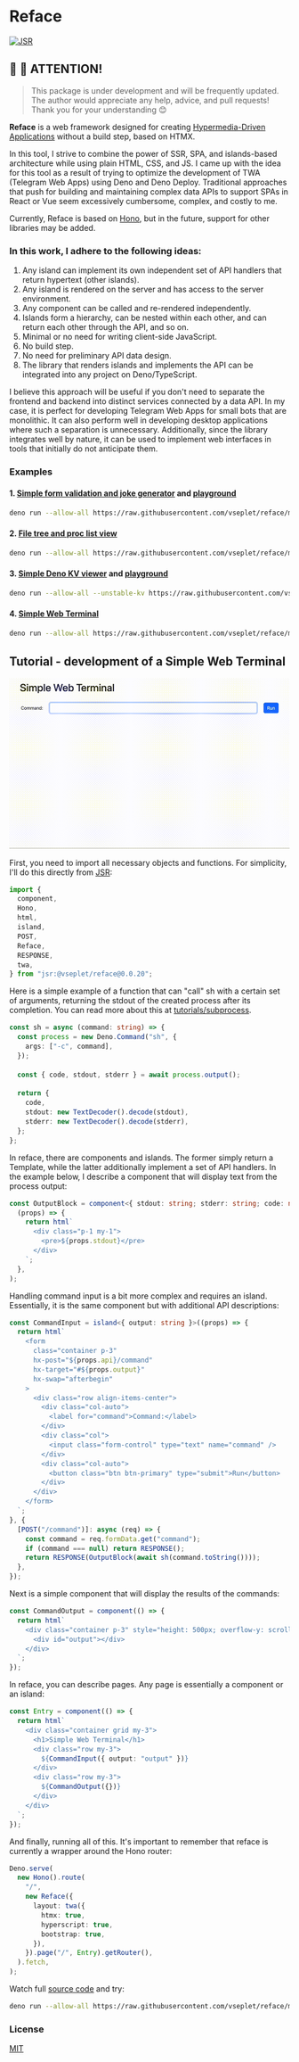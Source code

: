 # Reface

[![JSR](https://jsr.io/badges/@vseplet/reface)](https://jsr.io/@vseplet/reface)

## 👋 👋 ATTENTION!

> This package is under development and will be frequently updated. The author
> would appreciate any help, advice, and pull requests! Thank you for your
> understanding 😊

**Reface** is a web framework designed for creating
[Hypermedia-Driven Applications](https://htmx.org/essays/hypermedia-driven-applications/)
without a build step, based on HTMX.

In this tool, I strive to combine the power of SSR, SPA, and islands-based
architecture while using plain HTML, CSS, and JS. I came up with the idea for
this tool as a result of trying to optimize the development of TWA (Telegram Web
Apps) using Deno and Deno Deploy. Traditional approaches that push for building
and maintaining complex data APIs to support SPAs in React or Vue seem
excessively cumbersome, complex, and costly to me.

Currently, Reface is based on [Hono](https://hono.dev/), but in the future,
support for other libraries may be added.

### In this work, I adhere to the following ideas:

1. Any island can implement its own independent set of API handlers that return
   hypertext (other islands).
2. Any island is rendered on the server and has access to the server
   environment.
3. Any component can be called and re-rendered independently.
4. Islands form a hierarchy, can be nested within each other, and can return
   each other through the API, and so on.
5. Minimal or no need for writing client-side JavaScript.
6. No build step.
7. No need for preliminary API data design.
8. The library that renders islands and implements the API can be integrated
   into any project on Deno/TypeScript.

I believe this approach will be useful if you don't need to separate the
frontend and backend into distinct services connected by a data API. In my case,
it is perfect for developing Telegram Web Apps for small bots that are
monolithic. It can also perform well in developing desktop applications where
such a separation is unnecessary. Additionally, since the library integrates
well by nature, it can be used to implement web interfaces in tools that
initially do not anticipate them.

### Examples

#### 1. [Simple form validation and joke generator](./examples/ex1.ts) and [playground](https://dash.deno.com/playground/react-sucks)

```sh
deno run --allow-all https://raw.githubusercontent.com/vseplet/reface/main/examples/ex1.ts
```

#### 2. [File tree and proc list view](./examples/ex2.ts)

```sh
deno run --allow-all https://raw.githubusercontent.com/vseplet/reface/main/examples/ex2.ts
```

#### 3. [Simple Deno KV viewer](./examples/ex3.ts) and [playground](https://dash.deno.com/playground/reface-kv-viewer)

```sh
deno run --allow-all --unstable-kv https://raw.githubusercontent.com/vseplet/reface/main/examples/ex3.ts
```

#### 4. [Simple Web Terminal](./examples/ex4.ts)

```sh
deno run --allow-all https://raw.githubusercontent.com/vseplet/reface/main/examples/ex4.ts
```

## Tutorial - development of a Simple Web Terminal

![img](/ex4.gif)

First, you need to import all necessary objects and functions. For simplicity,
I'll do this directly from [JSR](https://jsr.io/@vseplet/reface):

```ts
import {
  component,
  Hono,
  html,
  island,
  POST,
  Reface,
  RESPONSE,
  twa,
} from "jsr:@vseplet/reface@0.0.20";
```

Here is a simple example of a function that can "call" sh with a certain set of
arguments, returning the stdout of the created process after its completion. You
can read more about this at
[tutorials/subprocess](https://docs.deno.com/runtime/tutorials/subprocess/).

```ts
const sh = async (command: string) => {
  const process = new Deno.Command("sh", {
    args: ["-c", command],
  });

  const { code, stdout, stderr } = await process.output();

  return {
    code,
    stdout: new TextDecoder().decode(stdout),
    stderr: new TextDecoder().decode(stderr),
  };
};
```

In reface, there are components and islands. The former simply return a
Template, while the latter additionally implement a set of API handlers. In the
example below, I describe a component that will display text from the process
output:

```ts
const OutputBlock = component<{ stdout: string; stderr: string; code: number }>(
  (props) => {
    return html`
      <div class="p-1 my-1">
        <pre>${props.stdout}</pre>
      </div>
    `;
  },
);
```

Handling command input is a bit more complex and requires an island.
Essentially, it is the same component but with additional API descriptions:

```ts
const CommandInput = island<{ output: string }>((props) => {
  return html`
    <form
      class="container p-3"
      hx-post="${props.api}/command"
      hx-target="#${props.output}"
      hx-swap="afterbegin"
    >
      <div class="row align-items-center">
        <div class="col-auto">
          <label for="command">Command:</label>
        </div>
        <div class="col">
          <input class="form-control" type="text" name="command" />
        </div>
        <div class="col-auto">
          <button class="btn btn-primary" type="submit">Run</button>
        </div>
      </div>
    </form>
  `;
}, {
  [POST("/command")]: async (req) => {
    const command = req.formData.get("command");
    if (command === null) return RESPONSE();
    return RESPONSE(OutputBlock(await sh(command.toString())));
  },
});
```

Next is a simple component that will display the results of the commands:

```ts
const CommandOutput = component(() => {
  return html`
    <div class="container p-3" style="height: 500px; overflow-y: scroll">
      <div id="output"></div>
    </div>
  `;
});
```

In reface, you can describe pages. Any page is essentially a component or an
island:

```ts
const Entry = component(() => {
  return html`
    <div class="container grid my-3">
      <h1>Simple Web Terminal</h1>
      <div class="row my-3">
        ${CommandInput({ output: "output" })}
      </div>
      <div class="row my-3">
        ${CommandOutput({})}
      </div>
    </div>
  `;
});
```

And finally, running all of this. It's important to remember that reface is
currently a wrapper around the Hono router:

```ts
Deno.serve(
  new Hono().route(
    "/",
    new Reface({
      layout: twa({
        htmx: true,
        hyperscript: true,
        bootstrap: true,
      }),
    }).page("/", Entry).getRouter(),
  ).fetch,
);
```

Watch full [source code](./examples/ex4.ts) and try:

```sh
deno run --allow-all https://raw.githubusercontent.com/vseplet/reface/main/examples/ex4.ts
```

### License

[MIT](./LICENSE)
